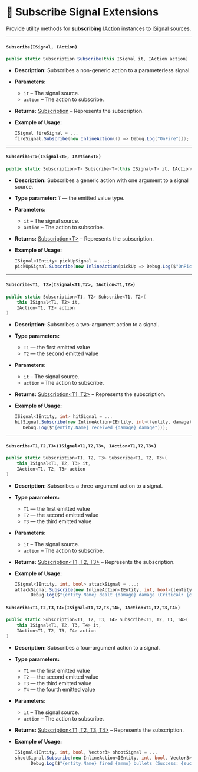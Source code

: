 # 🧩 Subscribe Signal Extensions

Provide utility methods for **subscribing** [IAction](../Actions/IActions.md) instances to [ISignal](ISignals.md)
sources.

---

#### `Subscribe(ISignal, IAction)`

```csharp
public static Subscription Subscribe(this ISignal it, IAction action)
```

- **Description:** Subscribes a non-generic action to a parameterless signal.
- **Parameters:**
    - `it` – The signal source.
    - `action` – The action to subscribe.
- **Returns:** [Subscription](Subscription.md) – Represents the subscription.
- **Example of Usage:**

  ```csharp
  ISignal fireSignal = ...
  fireSignal.Subscribe(new InlineAction(() => Debug.Log("OnFire")));
  ``` 

---

#### `Subscribe<T>(ISignal<T>, IAction<T>)`

```csharp
public static Subscription<T> Subscribe<T>(this ISignal<T> it, IAction<T> action)
```

- **Description:** Subscribes a generic action with one argument to a signal source.
- **Type parameter:** `T` — the emitted value type.
- **Parameters:**
    - `it` – The signal source.
    - `action` – The action to subscribe.
- **Returns:** [Subscription&lt;T&gt;](Subscription%601.md) – Represents the subscription.
- **Example of Usage:**

  ```csharp
  ISignal<IEntity> pickUpSignal = ...;
  pickUpSignal.Subscribe(new InlineAction(pickUp => Debug.Log($"OnPickUp: {pickUp.Name}")));
  ```  

---

#### `Subscribe<T1, T2>(ISignal<T1,T2>, IAction<T1,T2>)`

```csharp
public static Subscription<T1, T2> Subscribe<T1, T2>(
    this ISignal<T1, T2> it, 
    IAction<T1, T2> action
)
```

- **Description:** Subscribes a two-argument action to a signal.
- **Type parameters:**
    - `T1` — the first emitted value
    - `T2` — the second emitted value
- **Parameters:**
    - `it` – The signal source.
    - `action` – The action to subscribe.
- **Returns:** [Subscription<T1, T2>](Subscription%602.md) – Represents the subscription.
- **Example of Usage:**

   ```csharp
  ISignal<IEntity, int> hitSignal = ...
  hitSignal.Subscribe(new InlineAction<IEntity, int>((entity, damage) => 
      Debug.Log($"{entity.Name} received {damage} damage")));
  ```

---

#### `Subscribe<T1,T2,T3>(ISignal<T1,T2,T3>, IAction<T1,T2,T3>)`

```csharp
public static Subscription<T1, T2, T3> Subscribe<T1, T2, T3>(
    this ISignal<T1, T2, T3> it,
    IAction<T1, T2, T3> action
)
```

- **Description:** Subscribes a three-argument action to a signal.
- **Type parameters:**
    - `T1` — the first emitted value
    - `T2` — the second emitted value
    - `T3` — the third emitted value
- **Parameters:**
    - `it` – The signal source.
    - `action` – The action to subscribe.
- **Returns:** [Subscription<T1, T2, T3>](Subscription%603.md) – Represents the subscription.
- **Example of Usage:**

  ```csharp
  ISignal<IEntity, int, bool> attackSignal = ...;
  attackSignal.Subscribe(new InlineAction<IEntity, int, bool>((entity, damage, critical) =>
        Debug.Log($"{entity.Name} dealt {damage} damage (Critical: {critical})")));
  ```

#### `Subscribe<T1,T2,T3,T4>(ISignal<T1,T2,T3,T4>, IAction<T1,T2,T3,T4>)`

```csharp
public static Subscription<T1, T2, T3, T4> Subscribe<T1, T2, T3, T4>(
    this ISignal<T1, T2, T3, T4> it, 
    IAction<T1, T2, T3, T4> action
)

```

- **Description:** Subscribes a four-argument action to a signal.
- **Type parameters:**
    - `T1` — the first emitted value
    - `T2` — the second emitted value
    - `T3` — the third emitted value
    - `T4` — the fourth emitted value

- **Parameters:**
    - `it` – The signal source.
    - `action` – The action to subscribe.
- **Returns:** [Subscription<T1, T2, T3, T4>](Subscription%604.md) – Represents the subscription.
- **Example of Usage:**

  ```csharp
  ISignal<IEntity, int, bool, Vector3> shootSignal = ...
  shootSignal.Subscribe(new InlineAction<IEntity, int, bool, Vector3>((entity, ammo, success, position) =>
        Debug.Log($"{entity.Name} fired {ammo} bullets (Success: {success}) at {position}")));
  ```

